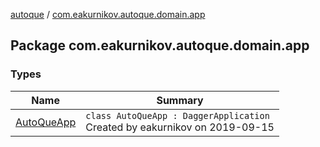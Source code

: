 [autoque](../index.md) / [com.eakurnikov.autoque.domain.app](./index.md)

## Package com.eakurnikov.autoque.domain.app

### Types

| Name | Summary |
|---|---|
| [AutoQueApp](-auto-que-app/index.md) | `class AutoQueApp : DaggerApplication`<br>Created by eakurnikov on 2019-09-15 |
